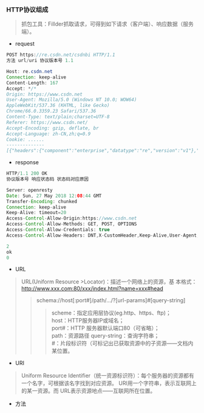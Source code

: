 ### HTTP协议组成
>抓包工具：Fillder抓取请求，可得到如下请求（客户端）、响应数据（服务端）。 

- request
```java 
POST https://re.csdn.net/csdnbi HTTP/1.1
方法 url/uri 协议版本号 1.1

Host: re.csdn.net
Connection: keep-alive
Content-Length: 167
Accept: */*
Origin: https://www.csdn.net
User-Agent: Mozilla/5.0 (Windows NT 10.0; WOW64)
AppleWebKit/537.36 (KHTML, like Gecko)
Chrome/66.0.3359.23 Safari/537.36
Content-Type: text/plain;charset=UTF-8
Referer: https://www.csdn.net/
Accept-Encoding: gzip, deflate, br
Accept-Language: zh-CN,zh;q=0.9
Cookie: ......
--------------
[{"headers":{"component":"enterprise","datatype":"re","version":"v1"},"body":"{\"re\":\"ref=-&mtp=4&mod=ad_popu_131&con=ad_content_2961%2Cad_order_731&uid=-&ck=-\"}"}]
```
- response
```java 
HTTP/1.1 200 OK
协议版本号 响应状态码 状态码对应原因

Server: openresty
Date: Sun, 27 May 2018 12:08:44 GMT
Transfer-Encoding: chunked
Connection: keep-alive
Keep-Alive: timeout=20
Access-Control-Allow-Origin:https://www.csdn.net
Access-Control-Allow-Methods: GET, POST, OPTIONS
Access-Control-Allow-Credentials: true
Access-Control-Allow-Headers: DNT,X-CustomHeader,Keep-Alive,User-Agent,X-Requested-With,If-Modified-Since,Cache-Control,Content-Type,body

2
ok
0
```
- URL
>URL(Uniform Resource >Locator)：描述一个网络上的资源，基
本格式：http://www.xxx.com:80/xxx/index.html?name=xxx#head  
>>schema://host[:port#]/path/.../?[url-params]#[query-string]  
>>>scheme：指定应用层协议(eg.http、https、ftp)；  
host：HTTP服务器IP或域名；  
port#：HTTP 服务器默认端口80（可省略）；  
path：资源路径
query-string：查询字符串；  
#：片段标识符（可标记出已获取资源中的子资源——文档内某位置。

- URI
>Uniform Resource Identifier（统一资源标识符）：每个服务器的资源都有一个名字，可根据该名字找到对应资源。
URI用一个字符串，表示互联网上的某一资源。而 URL表示资源地点——互联网所在位置。

- 方法